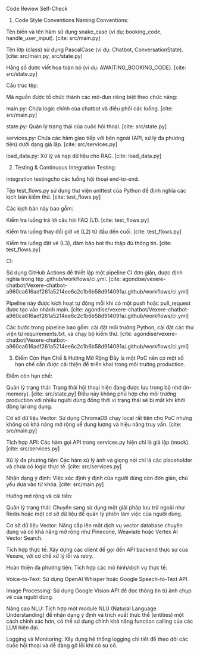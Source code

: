 Code Review Self-Check
1. Code Style Conventions
Naming Conventions:

Tên biến và tên hàm sử dụng snake_case (ví dụ: booking_code, handle_user_input). [cite: src/main.py]

Tên lớp (class) sử dụng PascalCase (ví dụ: Chatbot, ConversationState). [cite: src/main.py, src/state.py]

Hằng số được viết hoa toàn bộ (ví dụ: AWAITING_BOOKING_CODE). [cite: src/state.py]

Cấu trúc tệp:

Mã nguồn được tổ chức thành các mô-đun riêng biệt theo chức năng:

main.py: Chứa logic chính của chatbot và điều phối các luồng. [cite: src/main.py]

state.py: Quản lý trạng thái của cuộc hội thoại. [cite: src/state.py]

services.py: Chứa các hàm giao tiếp với bên ngoài (API, xử lý đa phương tiện) dưới dạng giả lập. [cite: src/services.py]

load_data.py: Xử lý và nạp dữ liệu cho RAG. [cite: load_data.py]

2. Testing & Continuous Integration
Testing:

integration testingcho các luồng hội thoại end-to-end.

Tệp test_flows.py sử dụng thư viện unittest của Python để định nghĩa các kịch bản kiểm thử. [cite: test_flows.py]

Các kịch bản này bao gồm:

Kiểm tra luồng trả lời câu hỏi FAQ (L1). [cite: test_flows.py]

Kiểm tra luồng thay đổi giờ vé (L2) từ đầu đến cuối. [cite: test_flows.py]

Kiểm tra luồng đặt vé (L3), đảm bảo bot thu thập đủ thông tin. [cite: test_flows.py]

CI:

Sử dụng GitHub Actions để thiết lập một pipeline CI đơn giản, được định nghĩa trong tệp .github/workflows/ci.yml. [cite: agondise/vexere-chatbot/Vexere-chatbot-a960ca616adf261a5214ee6c2c1b6b58d914091a/.github/workflows/ci.yml]

Pipeline này được kích hoạt tự động mỗi khi có một push hoặc pull_request được tạo vào nhánh main. [cite: agondise/vexere-chatbot/Vexere-chatbot-a960ca616adf261a5214ee6c2c1b6b58d914091a/.github/workflows/ci.yml]

Các bước trong pipeline bao gồm: cài đặt môi trường Python, cài đặt các thư viện từ requirements.txt, và chạy bộ kiểm thử. [cite: agondise/vexere-chatbot/Vexere-chatbot-a960ca616adf261a5214ee6c2c1b6b58d914091a/.github/workflows/ci.yml]

3. Điểm Còn Hạn Chế & Hướng Mở Rộng
Đây là một PoC nên có một số hạn chế cần được cải thiện để triển khai trong môi trường production.

Điểm còn hạn chế:

Quản lý trạng thái: Trạng thái hội thoại hiện đang được lưu trong bộ nhớ (in-memory). [cite: src/state.py] Điều này không phù hợp cho môi trường production với nhiều người dùng đồng thời vì trạng thái sẽ bị mất khi khởi động lại ứng dụng.

Cơ sở dữ liệu Vector: Sử dụng ChromaDB chạy local rất tiện cho PoC nhưng không có khả năng mở rộng về dung lượng và hiệu năng truy vấn. [cite: src/main.py]

Tích hợp API: Các hàm gọi API trong services.py hiện chỉ là giả lập (mock). [cite: src/services.py]

Xử lý đa phương tiện: Các hàm xử lý ảnh và giọng nói chỉ là các placeholder và chưa có logic thực tế. [cite: src/services.py]

Nhận dạng ý định: Việc xác định ý định của người dùng còn đơn giản, chủ yếu dựa vào từ khóa. [cite: src/main.py]

Hướng mở rộng và cải tiến:

Quản lý trạng thái: Chuyển sang sử dụng một giải pháp lưu trữ ngoài như Redis hoặc một cơ sở dữ liệu để quản lý phiên làm việc của người dùng.

Cơ sở dữ liệu Vector: Nâng cấp lên một dịch vụ vector database chuyên dụng và có khả năng mở rộng như Pinecone, Weaviate hoặc Vertex AI Vector Search.

Tích hợp thực tế: Xây dựng các client để gọi đến API backend thực sự của Vexere, với cơ chế xử lý lỗi và retry.

Hoàn thiện đa phương tiện: Tích hợp các mô hình/dịch vụ thực tế:

Voice-to-Text: Sử dụng OpenAI Whisper hoặc Google Speech-to-Text API.

Image Processing: Sử dụng Google Vision API để đọc thông tin từ ảnh chụp vé của người dùng.

Nâng cao NLU: Tích hợp một module NLU (Natural Language Understanding) để nhận dạng ý định và trích xuất thực thể (entities) một cách chính xác hơn, có thể sử dụng chính khả năng function calling của các LLM hiện đại.

Logging và Monitoring: Xây dựng hệ thống logging chi tiết để theo dõi các cuộc hội thoại và dễ dàng gỡ lỗi khi có sự cố.
